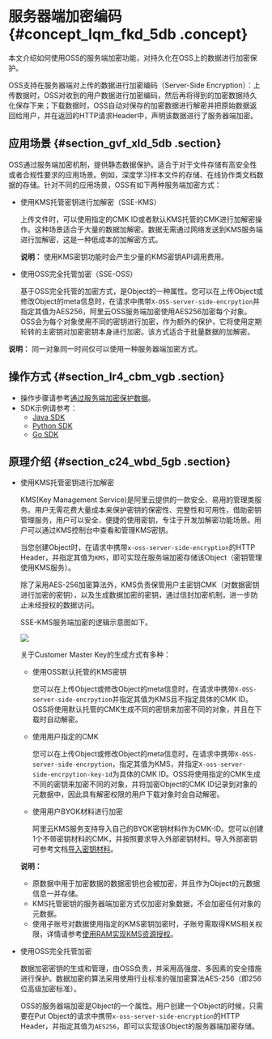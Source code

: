 # 服务器端加密编码 {#concept_lqm_fkd_5db .concept}

本文介绍如何使用OSS的服务端加密功能，对持久化在OSS上的数据进行加密保护。

OSS支持在服务器端对上传的数据进行加密编码（Server-Side Encryption）：上传数据时，OSS对收到的用户数据进行加密编码，然后再将得到的加密数据持久化保存下来；下载数据时，OSS自动对保存的加密数据进行解密并把原始数据返回给用户，并在返回的HTTP请求Header中，声明该数据进行了服务器端加密。

## 应用场景 {#section_gvf_xld_5db .section}

OSS通过服务端加密机制，提供静态数据保护。适合于对于文件存储有高安全性或者合规性要求的应用场景。例如，深度学习样本文件的存储、在线协作类文档数据的存储。针对不同的应用场景，OSS有如下两种服务端加密方式：

-   使用KMS托管密钥进行加解密（SSE-KMS）

    上传文件时，可以使用指定的CMK ID或者默认KMS托管的CMK进行加解密操作。这种场景适合于大量的数据加解密。数据无需通过网络发送到KMS服务端进行加解密，这是一种低成本的加解密方式。

    **说明：** 使用KMS密钥功能时会产生少量的KMS密钥API调用费用。

-   使用OSS完全托管加密（SSE-OSS）

    基于OSS完全托管的加密方式，是Object的一种属性。您可以在上传Object或修改Object的meta信息时，在请求中携带`X-OSS-server-side-encrpytion`并指定其值为AES256，阿里云OSS服务端加密使用AES256加密每个对象。OSS会为每个对象使用不同的密钥进行加密，作为额外的保护，它将使用定期轮转的主密钥对加密密钥本身进行加密。该方式适合于批量数据的加解密。


**说明：** 同一对象同一时间仅可以使用一种服务器端加密方式。

## 操作方式 {#section_lr4_cbm_vgb .section}

-   操作步骤请参考[通过服务端加密保护数据](../../../../intl.zh-CN/最佳实践/数据安全/通过服务端加密保护数据.md#)。
-   SDK示例请参考：
    -   [Java SDK](https://www.alibabacloud.com/help/zh/doc-detail/119227.html)
    -   [Python SDK](https://www.alibabacloud.com/help/zh/doc-detail/119225.html)
    -   [Go SDK](https://www.alibabacloud.com/help/zh/119226.html)

## 原理介绍 {#section_c24_wbd_5gb .section}

-   使用KMS托管密钥进行加解密

    KMS\(Key Management Service\)是阿里云提供的一款安全、易用的管理类服务。用户无需花费大量成本来保护密钥的保密性、完整性和可用性，借助密钥管理服务，用户可以安全、便捷的使用密钥，专注于开发加解密功能场景。用户可以通过KMS控制台中查看和管理KMS密钥。

    当您创建Object时，在请求中携带`x-oss-server-side-encryption`的HTTP Header，并指定其值为`KMS`，即可实现在服务端加密存储该Object（密钥管理使用KMS服务）。

    除了采用AES-256加密算法外，KMS负责保管用户主密钥CMK（对数据密钥进行加密的密钥），以及生成数据加密的密钥，通过信封加密机制，进一步防止未经授权的数据访问。

    SSE-KMS服务端加密的逻辑示意图如下。

    ![](http://static-aliyun-doc.oss-cn-hangzhou.aliyuncs.com/assets/img/4384/155852605038833_zh-CN.png)

    关于Customer Master Key的生成方式有多种：

    -   使用OSS默认托管的KMS密钥

        您可以在上传Object或修改Object的meta信息时，在请求中携带`X-OSS-server-side-encrpytion`并指定其值为KMS且不指定具体的CMK ID。OSS将使用默认托管的CMK生成不同的密钥来加密不同的对象，并且在下载时自动解密。

    -   使用用户指定的CMK

        您可以在上传Object或修改Object的meta信息时，在请求中携带`X-OSS-server-side-encrpytion`，指定其值为KMS，并指定`X-oss-server-side-encrpytion-key-id`为具体的CMK ID。OSS将使用指定的CMK生成不同的密钥来加密不同的对象，并将加密Object的CMK ID记录到对象的元数据中，因此具有解密权限的用户下载对象时会自动解密。

    -   使用用户BYOK材料进行加密

        阿里云KMS服务支持导入自己的BYOK密钥材料作为CMK-ID。您可以创建1个不带密钥材料的CMK，并按照要求导入外部密钥材料。导入外部密钥可参考文档[导入密钥材料](../../../../intl.zh-CN/用户指南/导入密钥材料.md#)。

    **说明：** 

    -   原数据中用于加密数据的数据密钥也会被加密，并且作为Object的元数据信息一并存储。
    -   KMS托管密钥的服务器端加密方式仅加密对象数据，不会加密任何对象的元数据。
    -   使用子账号对数据使用指定的KMS密钥加密时，子账号需取得KMS相关权限，详情请参考[使用RAM实现KMS资源授权](../../../../intl.zh-CN/用户指南/使用RAM实现KMS资源授权.md#)。
-   使用OSS完全托管加密

    数据加密密钥的生成和管理，由OSS负责，并采用高强度、多因素的安全措施进行保护。数据加密的算法采用使用行业标准的强加密算法AES-256（即256位高级加密标准）。

    OSS的服务器端加密是Object的一个属性。用户创建一个Object的时候，只需要在Put Object的请求中携带`x-oss-server-side-encryption`的HTTP Header，并指定其值为`AES256`，即可以实现该Object的服务器端加密存储。


